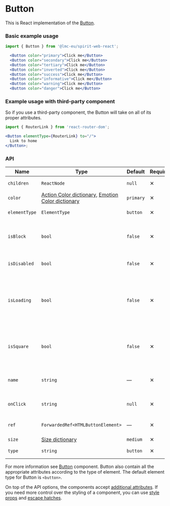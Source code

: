# Button

This is React implementation of the [Button][button].

### Basic example usage

```jsx
import { Button } from '@lmc-eu/spirit-web-react';
```

```jsx
  <Button color="primary">Click me</Button>
  <Button color="secondary">Click me</Button>
  <Button color="tertiary">Click me</Button>
  <Button color="inverted">Click me</Button>
  <Button color="success">Click me</Button>
  <Button color="informative">Click me</Button>
  <Button color="warning">Click me</Button>
  <Button color="danger">Click me</Button>
```

### Example usage with third-party component

So if you use a third-party component, the Button will take on all of its proper attributes.

```jsx
import { RouterLink } from 'react-router-dom';

<Button elementType={RouterLink} to="/">
  Link to home
</Button>;
```

### API

| Name          | Type                                                                                      | Default   | Required | Description                                                                |
| ------------- | ----------------------------------------------------------------------------------------- | --------- | -------- | -------------------------------------------------------------------------- |
| `children`    | `ReactNode`                                                                               | `null`    | ✕        | Content of the Button                                                      |
| `color`       | [Action Color dictionary][dictionary-color], [Emotion Color dictionary][dictionary-color] | `primary` | ✕        | Color variant                                                              |
| `elementType` | `ElementType`                                                                             | `button`  | ✕        | Type of element                                                            |
| `isBlock`     | `bool`                                                                                    | `false`   | ✕        | Span the element to the full width of its parent                           |
| `isDisabled`  | `bool`                                                                                    | `false`   | ✕        | If true, Button is disabled                                                |
| `isLoading`   | `bool`                                                                                    | `false`   | ✕        | If true, Button is in a loading state, disabled and the Spinner is visible |
| `isSquare`    | `bool`                                                                                    | `false`   | ✕        | If true, Button is square, usually only with an Icon                       |
| `name`        | `string`                                                                                  | —         | ✕        | For use a button as a form data reference                                  |
| `onClick`     | `string`                                                                                  | `null`    | ✕        | JS function to call on click                                               |
| `ref`         | `ForwardedRef<HTMLButtonElement>`                                                         | —         | ✕        | Button element reference                                                   |
| `size`        | [Size dictionary][dictionary-size]                                                        | `medium`  | ✕        | Size variant                                                               |
| `type`        | `string`                                                                                  | `button`  | ✕        | Type of the Button                                                         |

For more information see [Button][button] component. Button also contain all the appropriate
attributes according to the type of element. The default element type for Button is `<button>`.

On top of the API options, the components accept [additional attributes][readme-additional-attributes].
If you need more control over the styling of a component, you can use [style props][readme-style-props]
and [escape hatches][readme-escape-hatches].

[button]: https://github.com/lmc-eu/spirit-design-system/tree/main/packages/web/src/scss/components/Button
[dictionary-color]: https://github.com/lmc-eu/spirit-design-system/tree/main/docs/DICTIONARIES.md#color
[dictionary-size]: https://github.com/lmc-eu/spirit-design-system/tree/main/docs/DICTIONARIES.md#size
[readme-additional-attributes]: https://github.com/lmc-eu/spirit-design-system/blob/main/packages/web-react/README.md#additional-attributes
[readme-escape-hatches]: https://github.com/lmc-eu/spirit-design-system/blob/main/packages/web-react/README.md#escape-hatches
[readme-style-props]: https://github.com/lmc-eu/spirit-design-system/blob/main/packages/web-react/README.md#style-props
